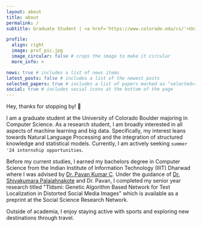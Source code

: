```yaml
---
layout: about
title: about
permalink: /
subtitle: Graduate Student | <a href='https://www.colorado.edu/cs/'>University of Colorado Boulder</a>

profile:
  align: right
  image: prof_pic.jpg
  image_circular: false # crops the image to make it circular
  more_info: >

news: true # includes a list of news items
latest_posts: false # includes a list of the newest posts
selected_papers: true # includes a list of papers marked as "selected={true}"
social: true # includes social icons at the bottom of the page
---
```

Hey, thanks for stopping by! 👋

I am a graduate student at the University of Colorado Boulder majoring in Computer Science.
As a research student, I am broadly interested in all aspects of machine learning and big data. Specifically, my interest leans towards Natural Language Processing and the integration of structured knowledge and statistical models. Currently, I am actively seeking `summer '24 internship opportunities`.

Before my current studies, I earned my bachelors degree in Computer Science from the Indian Institute of Information Technology (IIIT) Dharwad where I was advised by [Dr. Pavan Kumar C](https://iiitdwd.irins.org/profile/102752). Under the guidance of [Dr. Shivakumara Palaiahnakote](https://www.salford.ac.uk/our-staff/shivakumara-palaiahnakote) and Dr. Pavan, I completed my senior year research titled "Tldsmi: Genetic Algorithm Based Network for Text Localization in Distorted Social Media Images" which is available as a preprint at the Social Science Research Network.

Outside of academia, I enjoy staying active with sports and exploring new destinations through travel.